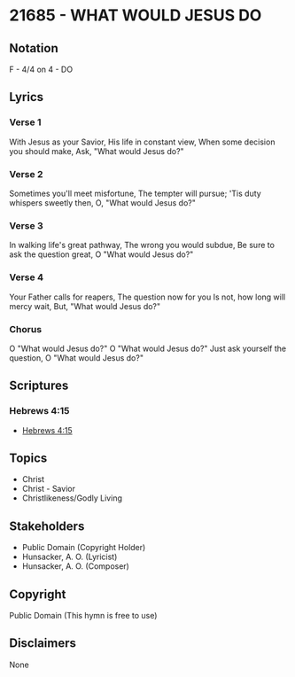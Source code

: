 # 21685 - WHAT WOULD JESUS DO

## Notation

F - 4/4 on 4 - DO

## Lyrics

### Verse 1

With Jesus as your Savior, His life in constant view, When some decision you should make, Ask, "What would Jesus do?"












### Verse 2

Sometimes you'll meet misfortune, The tempter will pursue; 'Tis duty whispers sweetly then, O, "What would Jesus do?"

### Verse 3

In walking life's great pathway, The wrong you would subdue, Be sure to ask the question great, O "What would Jesus do?"


### Verse 4

Your Father calls for reapers, The question now for you Is not, how long will mercy wait, But, "What would Jesus do?"

### Chorus

O "What would Jesus do?" O "What would Jesus do?" Just ask yourself the question, O "What would Jesus do?"


## Scriptures

### Hebrews 4:15

- [Hebrews 4:15](https://www.biblegateway.com/passage/?search=Hebrews%204%3A15)


## Topics

- Christ
- Christ - Savior
- Christlikeness/Godly Living

## Stakeholders

- Public Domain (Copyright Holder)
- Hunsacker, A. O.  (Lyricist)
- Hunsacker, A. O.  (Composer)

## Copyright

Public Domain
(This hymn is free to use)

## Disclaimers

None

